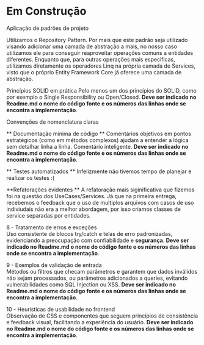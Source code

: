 # Em Construção
Aplicação de padrões de projeto

Utilizamos o Repository Pattern. Por mais que este padrão seja utilizado visando adicionar uma camada de abstração a mais, no nosso caso utilizamos ele para conseguir reaproveitar operações comuns a entidades diferentes. Enquanto que, para outras operações mais especificas, utilizamos diretamente os operadores Linq na própria camada de Services, visto que o próprio Entity Framework Core já oferece uma camada de abstração.


Princípios SOLID em prática 
Pelo menos um dos princípios do SOLID, como por exemplo o Single Responsibility ou Open/Closed.  **Deve ser indicado no Readme.md o nome do código fonte e os números das linhas onde se encontra a implementação**.



Convenções de nomenclatura claras 


** Documentação mínima de código  **
Comentários objetivos em pontos estratégicos (como em métodos complexos) ajudam a entender a lógica sem detalhar linha a linha. Comentário inteligente.  **Deve ser indicado no Readme.md o nome do código fonte e os números das linhas onde se encontra a implementação**.

** Testes automatizados ** 
Infelizmente não tivemos tempo de planejar e realizar os testes :(

**Refatorações evidentes **
A refatoração mais siginificativa que fizemos foi na questão dos UseCases/Services. Já que na primeira entrega, recebemos o feedback que o uso de multiplos arquivos com casos de uso indiviudais não era a melhor abordagem, por isso criamos classes de service separadas por entidades.

8 - Tratamento de erros e exceções  
Uso consistente de blocos try/catch e telas de erro padronizadas, evidenciando a preocupação com confiabilidade e  **segurança**.  **Deve ser indicado no Readme.md o nome do código fonte e os números das linhas onde se encontra a implementação**.

9 - Exemplos de validação de entrada  
Métodos ou filtros que checam parâmetros e garantem que dados inválidos não sejam processados, ou parâmetros adicionados a queries, evitando vulnerabilidades como SQL Injection ou XSS.  **Deve ser indicado no Readme.md o nome do código fonte e os números das linhas onde se encontra a implementação**.

10 - Heurísticas de usabilidade no frontend  
Observação de CSS e componentes que seguem princípios de consistência e feedback visual, facilitando a experiência do usuário.  **Deve ser indicado no Readme.md o nome do código fonte e os números das linhas onde se encontra a implementação**.
